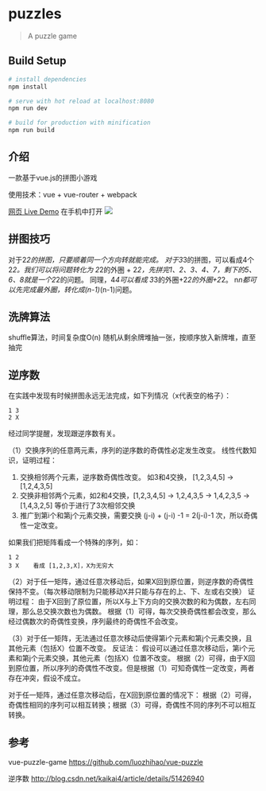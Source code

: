 # puzzles

> A puzzle game

## Build Setup

``` bash
# install dependencies
npm install

# serve with hot reload at localhost:8080
npm run dev

# build for production with minification
npm run build
```


## 介绍
一款基于vue.js的拼图小游戏

使用技术：vue + vue-router + webpack

[网页 Live Demo](https://zhengweijian.github.io/puzzle-game/)
在手机中打开
![](http://7xilgj.com1.z0.glb.clouddn.com/puzzle-erweima.png)

## 拼图技巧
对于2*2的拼图，只要顺着同一个方向转就能完成。
对于3*3的拼图，可以看成4个2*2。我们可以将问题转化为 2*2的外圈 + 2*2，先拼完1、2、3、4、7，剩下的5、6、8就是一个2*2的问题。
同理，4*4可以看成 3*3的外圈+2*2的外圈+2*2。
n*n都可以先完成最外圈，转化成(n-1)*(n-1)问题。

## 洗牌算法
shuffle算法，时间复杂度O(n)
随机从剩余牌堆抽一张，按顺序放入新牌堆，直至抽完

## 逆序数
在实践中发现有时候拼图永远无法完成，如下列情况（x代表空的格子）：
```
1 3
2 X
```
经过同学提醒，发现跟逆序数有关。

（1）交换序列的任意两元素，序列的逆序数的奇偶性必定发生改变。
线性代数知识，证明过程：
1. 交换相邻两个元素，逆序数奇偶性改变。 如3和4交换， [1,2,3,4,5] -> [1,2,4,3,5]
2. 交换非相邻两个元素，如2和4交换，[1,2,3,4,5] -> 1,2,4,3,5 -> 1,4,2,3,5 -> [1,4,3,2,5] 等价于进行了3次相邻交换
3. 推广到第i个和第j个元素交换，需要交换 (j-i) + (j-i) -1 = 2(j-i)-1 次，所以奇偶性一定改变。

如果我们把矩阵看成一个特殊的序列，如：
```
1 2
3 X    看成 [1,2,3,X]，X为无穷大
```
（2）对于任一矩阵，通过任意次移动后，如果X回到原位置，则逆序数的奇偶性保持不变。（每次移动限制为只能移动X并只能与存在的上、下、左或右交换）
证明过程：
由于X回到了原位置，所以X与上下方向的交换次数的和为偶数，左右同理，那么总交换次数也为偶数。
根据（1）可得，每次交换奇偶性都会改变，那么经过偶数次的奇偶性变换，序列最终的奇偶性不会改变。

（3）对于任一矩阵，无法通过任意次移动后使得第i个元素和第j个元素交换，且其他元素（包括X）位置不改变。
反证法：
假设可以通过任意次移动后，第i个元素和第j个元素交换，其他元素（包括X）位置不改变。
根据（2）可得，由于X回到原位置，所以序列的奇偶性不改变。但是根据（1）可知奇偶性一定改变，两者存在冲突，假设不成立。

对于任一矩阵，通过任意次移动后，在X回到原位置的情况下：
根据（2）可得，奇偶性相同的序列可以相互转换；根据（3）可得，奇偶性不同的序列不可以相互转换。


## 参考
vue-puzzle-game https://github.com/luozhihao/vue-puzzle

逆序数 http://blog.csdn.net/kaikai4/article/details/51426940